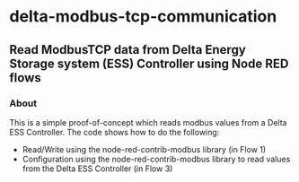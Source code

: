 delta-modbus-tcp-communication
==============================

## Read ModbusTCP data from Delta Energy Storage system (ESS) Controller using Node RED flows

### About

This is a simple proof-of-concept which reads modbus values from a Delta ESS Controller. The code shows how to do the following:

* Read/Write using the node-red-contrib-modbus library (in Flow 1)
* Configuration using the node-red-contrib-modbus library to read values from the Delta ESS Controller (in Flow 3)
